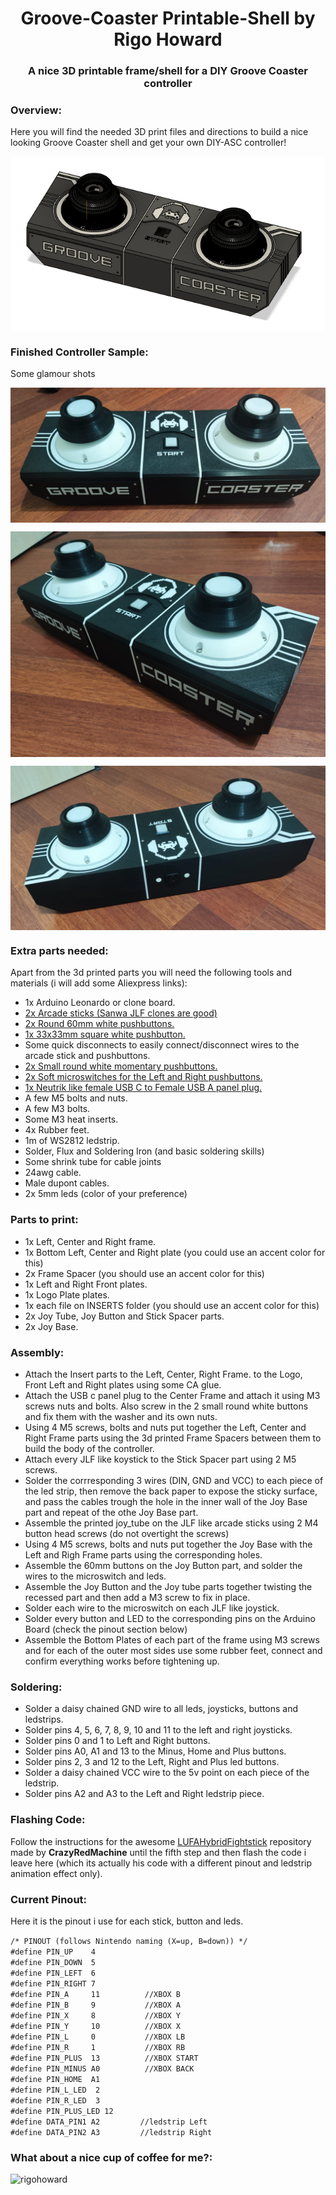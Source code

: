 <h1 align="center">Groove-Coaster Printable-Shell by Rigo Howard</h1>
<h3 align="center">A nice 3D printable frame/shell for a DIY Groove Coaster controller</h3>

<h3 align="left">Overview:</h3>
<p align="left">
Here you will find the needed 3D print files and directions to build a nice looking Groove Coaster shell and get your own DIY-ASC controller!</p>
<p align="center"><img align="center" src="https://github.com/RigoHoward/groove-coaster-printable-shell/blob/main/render.png" alt="Groove Coaster Controller" /></p>

<h3 align="left">Finished Controller Sample:</h3>
<p align="left">
Some glamour shots</p>
<p align="center"><img align="center" src="https://github.com/RigoHoward/groove-coaster-printable-shell/blob/main/Pictures/GC1.jpg" alt="Groove Coaster Controller" /></p>
<p align="center"><img align="center" src="https://github.com/RigoHoward/groove-coaster-printable-shell/blob/main/Pictures/GC2.jpg" alt="Groove Coaster Controller" /></p>
<p align="center"><img align="center" src="https://github.com/RigoHoward/groove-coaster-printable-shell/blob/main/Pictures/GC3.jpg" alt="Groove Coaster Controller" /></p>

<h3 align="left">Extra parts needed:</h3>
<p align="left">
Apart from the 3d printed parts you will need the following tools and materials (i will add some Aliexpress links):
  <ul>
  <li>1x Arduino Leonardo or clone board.</li>
  <li><a href="https://www.aliexpress.com/item/1005006560397920.html?spm=a2g0o.cart.0.0.67ac38daT6iGZ6&mp=1">2x Arcade sticks (Sanwa JLF clones are good)</a></li>
  <li><a href="https://www.aliexpress.com/item/4000959586079.html?spm=a2g0o.cart.0.0.67ac38daT6iGZ6&mp=1">2x Round 60mm white pushbuttons.</a></li>
  <li><a href="https://www.aliexpress.com/item/33057798976.html?spm=a2g0o.cart.0.0.67ac38daT6iGZ6&mp=1">1x 33x33mm square white pushbutton.</a></li>
  <li>Some quick disconnects to easily connect/disconnect wires to the arcade stick and pushbuttons.</li>
  <li><a href="https://www.aliexpress.com/item/1005002669156285.html?spm=a2g0o.cart.0.0.46e638da38WDFw&mp=1">2x Small round white momentary pushbuttons.</a></li>
  <li><a href="https://www.aliexpress.com/item/1005003082350902.html?spm=a2g0o.cart.0.0.67ac38daT6iGZ6&mp=1">2x Soft microswitches for the Left and Right pushbuttons.</a></li>    
  <li><a href="https://www.aliexpress.com/item/1005003307588072.html?spm=a2g0o.cart.0.0.389a38daMdQKNv&mp=1">1x Neutrik like female USB C to Female USB A panel plug.</a></li>
  <li>A few M5 bolts and nuts.</li>
  <li>A few M3 bolts.</li>  
  <li>Some M3 heat inserts.</li>
  <li>4x Rubber feet.</li>
  <li>1m of WS2812 ledstrip.</li>
  <li>Solder, Flux and Soldering Iron (and basic soldering skills)</li>
  <li>Some shrink tube for cable joints</li>  
  <li>24awg cable.</li>
  <li>Male dupont cables.</li>  
  <li>2x 5mm leds (color of your preference)</li>  
  </ul>
</p>

<h3 align="left">Parts to print:</h3>
<p align="left">
  <ul>
  <li>1x Left, Center and Right frame.</li>
  <li>1x Bottom Left, Center and Right plate (you could use an accent color for this)</li>
  <li>2x Frame Spacer (you should use an accent color for this)</li>
  <li>1x Left and Right Front plates.</li>  
  <li>1x Logo Plate plates.</li> 
  <li>1x each file on INSERTS folder (you should use an accent color for this)</li>
  <li>2x Joy Tube, Joy Button and Stick Spacer parts.</li>
  <li>2x Joy Base.</li>
  </ul>
</p>

<h3 align="left">Assembly:</h3>
<p align="left">
    <ul>
    <li>Attach the Insert parts to the Left, Center, Right Frame. to the Logo, Front Left and Right plates using some CA glue.</li>      
    <li>Attach the USB c panel plug to the Center Frame and attach it using M3 screws nuts and bolts. Also screw in the 2 small round white buttons and fix them with the washer and its own nuts.</li>   
    <li>Using 4 M5 screws, bolts and nuts put together the Left, Center and Right Frame parts using the 3d printed Frame Spacers between them to build the body of the controller.</li> 
    <li>Attach every JLF like koystick to the Stick Spacer part using 2 M5 screws.</li>    
    <li>Solder the corrresponding 3 wires (DIN, GND and VCC) to each piece of the led strip, then remove the back paper to expose the sticky surface, and pass the cables trough the hole in the inner wall of the Joy Base part and repeat of the othe Joy Base part.</li> 
    <li>Assemble the printed joy_tube on the JLF like arcade sticks using 2 M4 button head screws (do not overtight the screws)</li>  
    <li>Using 4 M5 screws, bolts and nuts put together the Joy Base with the Left and Righ Frame parts using the corresponding holes.</li>
    <li>Assemble the 60mm buttons on the Joy Button part, and solder the wires to the microswitch and leds.</li>
    <li>Assemble the Joy Button and the Joy tube parts together twisting the recessed part and then add a M3 screw to fix in place.</li>
    <li>Solder each wire to the microswitch on each JLF like joystick.</li>
    <li>Solder every button and LED to the corresponding pins on the Arduino Board (check the pinout section below)</li>
    <li>Assemble the Bottom Plates of each part of the frame using M3 screws and for each of the outer most sides use some rubber feet, connect and confirm everything works before tightening up.</li>
  </ul>

</p>

<h3 align="left">Soldering:</h3>
<p align="left">
  <ul>
    <li>Solder a daisy chained GND wire to all leds, joysticks, buttons and ledstrips.</li>
    <li>Solder pins 4, 5, 6, 7, 8, 9, 10 and 11 to the left and right joysticks.</li>
    <li>Solder pins 0 and 1 to Left and Right buttons.</li>
    <li>Solder pins A0, A1 and 13 to the Minus, Home and Plus buttons.</li>
    <li>Solder pins 2, 3 and 12 to the Left, Right and Plus led buttons.</li>
    <li>Solder a daisy chained VCC wire to the 5v point on each piece of the ledstrip.</li>
    <li>Solder pins A2 and A3 to the Left and Right ledstrip piece.</li>
  </ul>
</p>

<h3 align="left">Flashing Code:</h3>
<p align="left">
Follow the instructions for the awesome <a href="https://github.com/CrazyRedMachine/LUFAHybridFightstick?tab=readme-ov-file#building-instructions">LUFAHybridFightstick</a> repository made by <b>CrazyRedMachine</b> until the fifth step and then flash the code i leave here (which its actually his code with a different pinout and ledstrip animation effect only).
</p>

<h3 align="left">Current Pinout:</h3>
<p align="left">
Here it is the pinout i use for each stick, button and leds.
</p>
<code>/* PINOUT (follows Nintendo naming (X=up, B=down)) */
#define PIN_UP    4
#define PIN_DOWN  5
#define PIN_LEFT  6
#define PIN_RIGHT 7
#define PIN_A     11          //XBOX B
#define PIN_B     9           //XBOX A  
#define PIN_X     8           //XBOX Y
#define PIN_Y     10          //XBOX X     
#define PIN_L     0           //XBOX LB
#define PIN_R     1           //XBOX RB
#define PIN_PLUS  13          //XBOX START
#define PIN_MINUS A0          //XBOX BACK
#define PIN_HOME  A1
#define PIN_L_LED  2
#define PIN_R_LED  3
#define PIN_PLUS_LED 12
#define DATA_PIN1 A2         //ledstrip Left
#define DATA_PIN2 A3         //ledstrip Right
</code>

<h3 align="left">What about a nice cup of coffee for me?:</h3>
<p><a href="https://www.buymeacoffee.com/rigohoward"> <img align="left" src="https://cdn.buymeacoffee.com/buttons/v2/default-yellow.png" height="50" width="210" alt="rigohoward" /></a></p><br><br>
